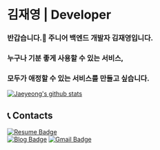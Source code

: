 # 김재영 | Developer

### 반갑습니다.👋 주니어 백엔드 개발자 김재영입니다.

### 누구나 기분 좋게 사용할 수 있는 서비스,
### 모두가 애정할 수 있는 서비스를 만들고 싶습니다.

[![Jaeyeong's github stats](https://github-readme-stats.vercel.app/api?username=jaeyeong951&count_private=true&show_icons=true&theme=dracula&hide_border=true&bg_color=171B21)](https://github.com/anuraghazra/github-readme-stats)     

## 📞 Contacts

[![Resume Badge](http://img.shields.io/badge/-Resume-303437?style=flat&logo=notion&link=https://www.notion.so/pnujaeyeong/Software-Engineer-58796e4b6ee040a0be8d735391bc4b91)](https://pnujaeyeong.notion.site/Software-Engineer-58796e4b6ee040a0be8d735391bc4b91)	
[![Blog Badge](http://img.shields.io/badge/-Medium%20Blog-50586C?style=flat&logo=medium&link=https://medium.com/@jaeyeong951)](https://medium.com/@jaeyeong951)
[![Gmail Badge](http://img.shields.io/badge/-Gmail-ffffff?style=flat&logo=gmail&link=mailto:jaeyeong951@gmail.com)](mailto:jaeyeong951@gmail.com)

